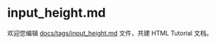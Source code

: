 input_height.md
===

欢迎您编辑 <a target="__blank" href="https://github.com/jaywcjlove/html-tutorial/blob/main/docs/tags/input_height.md">docs/tags/input_height.md</a> 文件，共建 HTML Tutorial 文档。